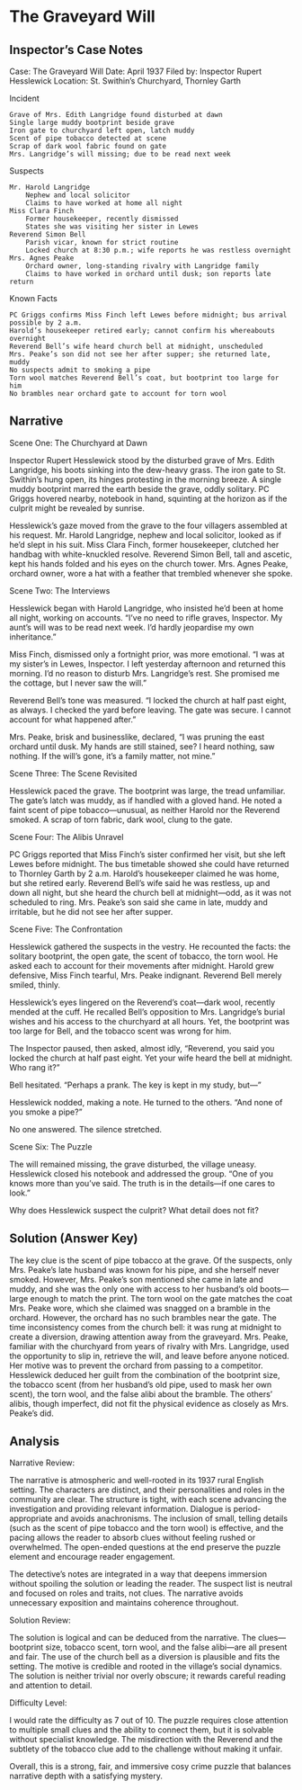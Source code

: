 # The Graveyard Will

## Inspector’s Case Notes

Case: The Graveyard Will
Date: April 1937
Filed by: Inspector Rupert Hesslewick
Location: St. Swithin’s Churchyard, Thornley Garth

Incident

    Grave of Mrs. Edith Langridge found disturbed at dawn
    Single large muddy bootprint beside grave
    Iron gate to churchyard left open, latch muddy
    Scent of pipe tobacco detected at scene
    Scrap of dark wool fabric found on gate
    Mrs. Langridge’s will missing; due to be read next week

Suspects

    Mr. Harold Langridge
        Nephew and local solicitor
        Claims to have worked at home all night
    Miss Clara Finch
        Former housekeeper, recently dismissed
        States she was visiting her sister in Lewes
    Reverend Simon Bell
        Parish vicar, known for strict routine
        Locked church at 8:30 p.m.; wife reports he was restless overnight
    Mrs. Agnes Peake
        Orchard owner, long-standing rivalry with Langridge family
        Claims to have worked in orchard until dusk; son reports late return

Known Facts

    PC Griggs confirms Miss Finch left Lewes before midnight; bus arrival possible by 2 a.m.
    Harold’s housekeeper retired early; cannot confirm his whereabouts overnight
    Reverend Bell’s wife heard church bell at midnight, unscheduled
    Mrs. Peake’s son did not see her after supper; she returned late, muddy
    No suspects admit to smoking a pipe
    Torn wool matches Reverend Bell’s coat, but bootprint too large for him
    No brambles near orchard gate to account for torn wool


## Narrative

Scene One: The Churchyard at Dawn

Inspector Rupert Hesslewick stood by the disturbed grave of Mrs. Edith Langridge, his boots sinking into the dew-heavy grass. The iron gate to St. Swithin’s hung open, its hinges protesting in the morning breeze. A single muddy bootprint marred the earth beside the grave, oddly solitary. PC Griggs hovered nearby, notebook in hand, squinting at the horizon as if the culprit might be revealed by sunrise.

Hesslewick’s gaze moved from the grave to the four villagers assembled at his request. Mr. Harold Langridge, nephew and local solicitor, looked as if he’d slept in his suit. Miss Clara Finch, former housekeeper, clutched her handbag with white-knuckled resolve. Reverend Simon Bell, tall and ascetic, kept his hands folded and his eyes on the church tower. Mrs. Agnes Peake, orchard owner, wore a hat with a feather that trembled whenever she spoke.

Scene Two: The Interviews

Hesslewick began with Harold Langridge, who insisted he’d been at home all night, working on accounts. “I’ve no need to rifle graves, Inspector. My aunt’s will was to be read next week. I’d hardly jeopardise my own inheritance.”

Miss Finch, dismissed only a fortnight prior, was more emotional. “I was at my sister’s in Lewes, Inspector. I left yesterday afternoon and returned this morning. I’d no reason to disturb Mrs. Langridge’s rest. She promised me the cottage, but I never saw the will.”

Reverend Bell’s tone was measured. “I locked the church at half past eight, as always. I checked the yard before leaving. The gate was secure. I cannot account for what happened after.”

Mrs. Peake, brisk and businesslike, declared, “I was pruning the east orchard until dusk. My hands are still stained, see? I heard nothing, saw nothing. If the will’s gone, it’s a family matter, not mine.”

Scene Three: The Scene Revisited

Hesslewick paced the grave. The bootprint was large, the tread unfamiliar. The gate’s latch was muddy, as if handled with a gloved hand. He noted a faint scent of pipe tobacco—unusual, as neither Harold nor the Reverend smoked. A scrap of torn fabric, dark wool, clung to the gate.

Scene Four: The Alibis Unravel

PC Griggs reported that Miss Finch’s sister confirmed her visit, but she left Lewes before midnight. The bus timetable showed she could have returned to Thornley Garth by 2 a.m. Harold’s housekeeper claimed he was home, but she retired early. Reverend Bell’s wife said he was restless, up and down all night, but she heard the church bell at midnight—odd, as it was not scheduled to ring. Mrs. Peake’s son said she came in late, muddy and irritable, but he did not see her after supper.

Scene Five: The Confrontation

Hesslewick gathered the suspects in the vestry. He recounted the facts: the solitary bootprint, the open gate, the scent of tobacco, the torn wool. He asked each to account for their movements after midnight. Harold grew defensive, Miss Finch tearful, Mrs. Peake indignant. Reverend Bell merely smiled, thinly.

Hesslewick’s eyes lingered on the Reverend’s coat—dark wool, recently mended at the cuff. He recalled Bell’s opposition to Mrs. Langridge’s burial wishes and his access to the churchyard at all hours. Yet, the bootprint was too large for Bell, and the tobacco scent was wrong for him.

The Inspector paused, then asked, almost idly, “Reverend, you said you locked the church at half past eight. Yet your wife heard the bell at midnight. Who rang it?”

Bell hesitated. “Perhaps a prank. The key is kept in my study, but—”

Hesslewick nodded, making a note. He turned to the others. “And none of you smoke a pipe?”

No one answered. The silence stretched.

Scene Six: The Puzzle

The will remained missing, the grave disturbed, the village uneasy. Hesslewick closed his notebook and addressed the group. “One of you knows more than you’ve said. The truth is in the details—if one cares to look.”

Why does Hesslewick suspect the culprit? What detail does not fit?

## Solution (Answer Key)

The key clue is the scent of pipe tobacco at the grave. Of the suspects, only Mrs. Peake’s late husband was known for his pipe, and she herself never smoked. However, Mrs. Peake’s son mentioned she came in late and muddy, and she was the only one with access to her husband’s old boots—large enough to match the print. The torn wool on the gate matches the coat Mrs. Peake wore, which she claimed was snagged on a bramble in the orchard. However, the orchard has no such brambles near the gate. The time inconsistency comes from the church bell: it was rung at midnight to create a diversion, drawing attention away from the graveyard. Mrs. Peake, familiar with the churchyard from years of rivalry with Mrs. Langridge, used the opportunity to slip in, retrieve the will, and leave before anyone noticed. Her motive was to prevent the orchard from passing to a competitor. Hesslewick deduced her guilt from the combination of the bootprint size, the tobacco scent (from her husband’s old pipe, used to mask her own scent), the torn wool, and the false alibi about the bramble. The others’ alibis, though imperfect, did not fit the physical evidence as closely as Mrs. Peake’s did.

## Analysis

Narrative Review:

The narrative is atmospheric and well-rooted in its 1937 rural English setting. The characters are distinct, and their personalities and roles in the community are clear. The structure is tight, with each scene advancing the investigation and providing relevant information. Dialogue is period-appropriate and avoids anachronisms. The inclusion of small, telling details (such as the scent of pipe tobacco and the torn wool) is effective, and the pacing allows the reader to absorb clues without feeling rushed or overwhelmed. The open-ended questions at the end preserve the puzzle element and encourage reader engagement.

The detective’s notes are integrated in a way that deepens immersion without spoiling the solution or leading the reader. The suspect list is neutral and focused on roles and traits, not clues. The narrative avoids unnecessary exposition and maintains coherence throughout.

Solution Review:

The solution is logical and can be deduced from the narrative. The clues—bootprint size, tobacco scent, torn wool, and the false alibi—are all present and fair. The use of the church bell as a diversion is plausible and fits the setting. The motive is credible and rooted in the village’s social dynamics. The solution is neither trivial nor overly obscure; it rewards careful reading and attention to detail.

Difficulty Level:

I would rate the difficulty as 7 out of 10. The puzzle requires close attention to multiple small clues and the ability to connect them, but it is solvable without specialist knowledge. The misdirection with the Reverend and the subtlety of the tobacco clue add to the challenge without making it unfair.

Overall, this is a strong, fair, and immersive cosy crime puzzle that balances narrative depth with a satisfying mystery.